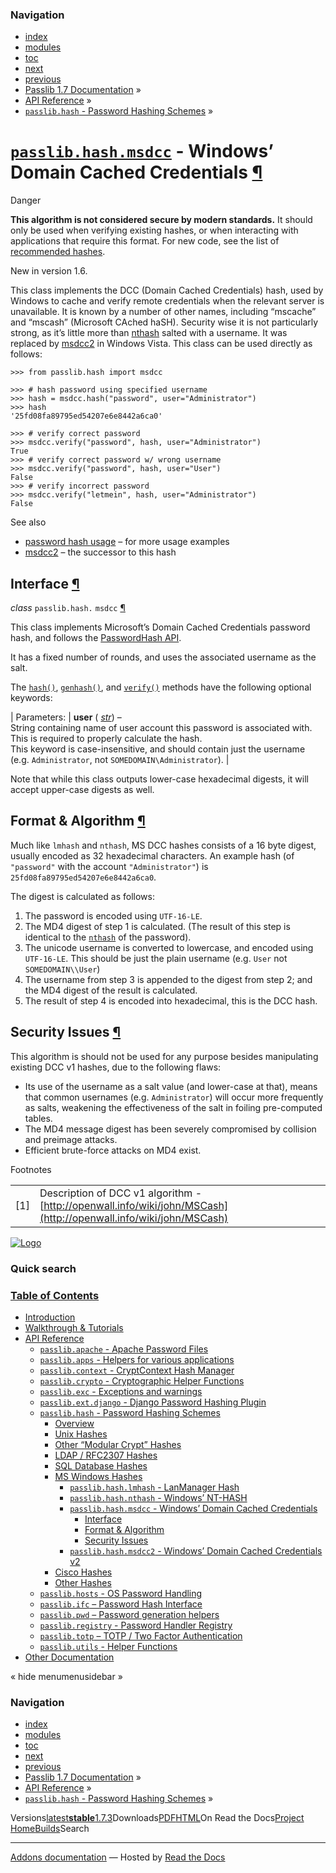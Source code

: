 <!-- Source: https://passlib.readthedocs.io/en/stable/lib/passlib.hash.msdcc.html -->

### Navigation

- [index](https://passlib.readthedocs.io/en/stable/genindex.html "General Index")
- [modules](https://passlib.readthedocs.io/en/stable/py-modindex.html "Python Module Index")
- [toc](https://passlib.readthedocs.io/en/stable/contents.html "Table Of Contents")
- [next](https://passlib.readthedocs.io/en/stable/lib/passlib.hash.msdcc2.html "passlib.hash.msdcc2 - Windows’ Domain Cached Credentials v2")
- [previous](https://passlib.readthedocs.io/en/stable/lib/passlib.hash.nthash.html "passlib.hash.nthash - Windows’ NT-HASH")
- [Passlib 1.7 Documentation](https://passlib.readthedocs.io/en/stable/index.html) »
- [API Reference](https://passlib.readthedocs.io/en/stable/lib/index.html) »
- [`passlib.hash` \- Password Hashing Schemes](https://passlib.readthedocs.io/en/stable/lib/passlib.hash.html) »

# [`passlib.hash.msdcc`](https://passlib.readthedocs.io/en/stable/lib/passlib.hash.msdcc.html\#passlib.hash.msdcc "passlib.hash.msdcc") \- Windows’ Domain Cached Credentials [¶](https://passlib.readthedocs.io/en/stable/lib/passlib.hash.msdcc.html\#passlib-hash-msdcc-windows-domain-cached-credentials "Permalink to this headline")

Danger

**This algorithm is not considered secure by modern standards.**
It should only be used when verifying existing hashes,
or when interacting with applications that require this format.
For new code, see the list of [recommended hashes](https://passlib.readthedocs.io/en/stable/narr/quickstart.html#recommended-hashes).

New in version 1.6.

This class implements the DCC (Domain Cached Credentials) hash, used
by Windows to cache and verify remote credentials when the relevant
server is unavailable. It is known by a number of other names,
including “mscache” and “mscash” (Microsoft CAched haSH). Security wise
it is not particularly strong, as it’s little more than [nthash](https://passlib.readthedocs.io/en/stable/lib/passlib.hash.nthash.html)
salted with a username. It was replaced by [msdcc2](https://passlib.readthedocs.io/en/stable/lib/passlib.hash.msdcc2.html)
in Windows Vista.
This class can be used directly as follows:

```
>>> from passlib.hash import msdcc

>>> # hash password using specified username
>>> hash = msdcc.hash("password", user="Administrator")
>>> hash
'25fd08fa89795ed54207e6e8442a6ca0'

>>> # verify correct password
>>> msdcc.verify("password", hash, user="Administrator")
True
>>> # verify correct password w/ wrong username
>>> msdcc.verify("password", hash, user="User")
False
>>> # verify incorrect password
>>> msdcc.verify("letmein", hash, user="Administrator")
False

```

See also

- [password hash usage](https://passlib.readthedocs.io/en/stable/narr/hash-tutorial.html#password-hash-examples) – for more usage examples
- [msdcc2](https://passlib.readthedocs.io/en/stable/lib/passlib.hash.msdcc2.html) – the successor to this hash

## Interface [¶](https://passlib.readthedocs.io/en/stable/lib/passlib.hash.msdcc.html\#interface "Permalink to this headline")

_class_ `passlib.hash.` `msdcc` [¶](https://passlib.readthedocs.io/en/stable/lib/passlib.hash.msdcc.html#passlib.hash.msdcc "Permalink to this definition")

This class implements Microsoft’s Domain Cached Credentials password hash,
and follows the [PasswordHash API](https://passlib.readthedocs.io/en/stable/lib/passlib.ifc.html#password-hash-api).

It has a fixed number of rounds, and uses the associated
username as the salt.

The [`hash()`](https://passlib.readthedocs.io/en/stable/lib/passlib.ifc.html#passlib.ifc.PasswordHash.hash "passlib.ifc.PasswordHash.hash"), [`genhash()`](https://passlib.readthedocs.io/en/stable/lib/passlib.ifc.html#passlib.ifc.PasswordHash.genhash "passlib.ifc.PasswordHash.genhash"), and [`verify()`](https://passlib.readthedocs.io/en/stable/lib/passlib.ifc.html#passlib.ifc.PasswordHash.verify "passlib.ifc.PasswordHash.verify") methods
have the following optional keywords:

| Parameters: | **user** ( [_str_](https://docs.python.org/3/library/stdtypes.html#str "(in Python v3.9)")) – <br>String containing name of user account this password is associated with.<br>This is required to properly calculate the hash.<br>This keyword is case-insensitive, and should contain just the username<br>(e.g. `Administrator`, not `SOMEDOMAIN\Administrator`). |

Note that while this class outputs lower-case hexadecimal digests,
it will accept upper-case digests as well.

## Format & Algorithm [¶](https://passlib.readthedocs.io/en/stable/lib/passlib.hash.msdcc.html\#format-algorithm "Permalink to this headline")

Much like `lmhash` and `nthash`, MS DCC hashes
consists of a 16 byte digest, usually encoded as 32 hexadecimal characters.
An example hash (of `"password"` with the account `"Administrator"`) is
`25fd08fa89795ed54207e6e8442a6ca0`.

The digest is calculated as follows:

1. The password is encoded using `UTF-16-LE`.
2. The MD4 digest of step 1 is calculated.
(The result of this step is identical to the [`nthash`](https://passlib.readthedocs.io/en/stable/lib/passlib.hash.nthash.html#passlib.hash.nthash "passlib.hash.nthash")
of the password).
3. The unicode username is converted to lowercase,
and encoded using `UTF-16-LE`.
This should be just the plain username (e.g. `User`
not `SOMEDOMAIN\\User`)
4. The username from step 3 is appended to the
digest from step 2; and the MD4 digest of the result
is calculated.
5. The result of step 4 is encoded into hexadecimal,
this is the DCC hash.

## Security Issues [¶](https://passlib.readthedocs.io/en/stable/lib/passlib.hash.msdcc.html\#security-issues "Permalink to this headline")

This algorithm is should not be used for any purpose besides
manipulating existing DCC v1 hashes, due to the following flaws:

- Its use of the username as a salt value (and lower-case at that),
means that common usernames (e.g. `Administrator`) will occur
more frequently as salts, weakening the effectiveness of the salt in
foiling pre-computed tables.
- The MD4 message digest has been severely compromised by collision and
preimage attacks.
- Efficient brute-force attacks on MD4 exist.

Footnotes

|     |     |
| --- | --- |
| \[1\] | Description of DCC v1 algorithm -<br>[http://openwall.info/wiki/john/MSCash](http://openwall.info/wiki/john/MSCash) |

[![Logo](https://passlib.readthedocs.io/en/stable/_static/masthead.png)](https://passlib.readthedocs.io/en/stable/index.html "index")

### Quick search

### [Table of Contents](https://passlib.readthedocs.io/en/stable/contents.html)

- [Introduction](https://passlib.readthedocs.io/en/stable/index.html)
- [Walkthrough & Tutorials](https://passlib.readthedocs.io/en/stable/narr/index.html)
- [API Reference](https://passlib.readthedocs.io/en/stable/lib/index.html)
  - [`passlib.apache` \- Apache Password Files](https://passlib.readthedocs.io/en/stable/lib/passlib.apache.html)
  - [`passlib.apps` \- Helpers for various applications](https://passlib.readthedocs.io/en/stable/lib/passlib.apps.html)
  - [`passlib.context` \- CryptContext Hash Manager](https://passlib.readthedocs.io/en/stable/lib/passlib.context.html)
  - [`passlib.crypto` \- Cryptographic Helper Functions](https://passlib.readthedocs.io/en/stable/lib/passlib.crypto.html)
  - [`passlib.exc` \- Exceptions and warnings](https://passlib.readthedocs.io/en/stable/lib/passlib.exc.html)
  - [`passlib.ext.django` \- Django Password Hashing Plugin](https://passlib.readthedocs.io/en/stable/lib/passlib.ext.django.html)
  - [`passlib.hash` \- Password Hashing Schemes](https://passlib.readthedocs.io/en/stable/lib/passlib.hash.html)
    - [Overview](https://passlib.readthedocs.io/en/stable/lib/passlib.hash.html#overview)
    - [Unix Hashes](https://passlib.readthedocs.io/en/stable/lib/passlib.hash.html#unix-hashes)
    - [Other “Modular Crypt” Hashes](https://passlib.readthedocs.io/en/stable/lib/passlib.hash.html#other-modular-crypt-hashes)
    - [LDAP / RFC2307 Hashes](https://passlib.readthedocs.io/en/stable/lib/passlib.hash.html#ldap-rfc2307-hashes)
    - [SQL Database Hashes](https://passlib.readthedocs.io/en/stable/lib/passlib.hash.html#sql-database-hashes)
    - [MS Windows Hashes](https://passlib.readthedocs.io/en/stable/lib/passlib.hash.html#ms-windows-hashes)
      - [`passlib.hash.lmhash` \- LanManager Hash](https://passlib.readthedocs.io/en/stable/lib/passlib.hash.lmhash.html)
      - [`passlib.hash.nthash` \- Windows’ NT-HASH](https://passlib.readthedocs.io/en/stable/lib/passlib.hash.nthash.html)
      - [`passlib.hash.msdcc` \- Windows’ Domain Cached Credentials](https://passlib.readthedocs.io/en/stable/lib/passlib.hash.msdcc.html#)
        - [Interface](https://passlib.readthedocs.io/en/stable/lib/passlib.hash.msdcc.html#interface)
        - [Format & Algorithm](https://passlib.readthedocs.io/en/stable/lib/passlib.hash.msdcc.html#format-algorithm)
        - [Security Issues](https://passlib.readthedocs.io/en/stable/lib/passlib.hash.msdcc.html#security-issues)
      - [`passlib.hash.msdcc2` \- Windows’ Domain Cached Credentials v2](https://passlib.readthedocs.io/en/stable/lib/passlib.hash.msdcc2.html)
    - [Cisco Hashes](https://passlib.readthedocs.io/en/stable/lib/passlib.hash.html#cisco-hashes)
    - [Other Hashes](https://passlib.readthedocs.io/en/stable/lib/passlib.hash.html#other-hashes)
  - [`passlib.hosts` \- OS Password Handling](https://passlib.readthedocs.io/en/stable/lib/passlib.hosts.html)
  - [`passlib.ifc` – Password Hash Interface](https://passlib.readthedocs.io/en/stable/lib/passlib.ifc.html)
  - [`passlib.pwd` – Password generation helpers](https://passlib.readthedocs.io/en/stable/lib/passlib.pwd.html)
  - [`passlib.registry` \- Password Handler Registry](https://passlib.readthedocs.io/en/stable/lib/passlib.registry.html)
  - [`passlib.totp` – TOTP / Two Factor Authentication](https://passlib.readthedocs.io/en/stable/lib/passlib.totp.html)
  - [`passlib.utils` \- Helper Functions](https://passlib.readthedocs.io/en/stable/lib/passlib.utils.html)
- [Other Documentation](https://passlib.readthedocs.io/en/stable/other.html)

«
hide menumenusidebar
»


### Navigation

- [index](https://passlib.readthedocs.io/en/stable/genindex.html "General Index")
- [modules](https://passlib.readthedocs.io/en/stable/py-modindex.html "Python Module Index")
- [toc](https://passlib.readthedocs.io/en/stable/contents.html "Table Of Contents")
- [next](https://passlib.readthedocs.io/en/stable/lib/passlib.hash.msdcc2.html "passlib.hash.msdcc2 - Windows’ Domain Cached Credentials v2")
- [previous](https://passlib.readthedocs.io/en/stable/lib/passlib.hash.nthash.html "passlib.hash.nthash - Windows’ NT-HASH")
- [Passlib 1.7 Documentation](https://passlib.readthedocs.io/en/stable/index.html) »
- [API Reference](https://passlib.readthedocs.io/en/stable/lib/index.html) »
- [`passlib.hash` \- Password Hashing Schemes](https://passlib.readthedocs.io/en/stable/lib/passlib.hash.html) »

Versions[latest](https://passlib.readthedocs.io/en/latest/lib/passlib.hash.msdcc.html)**[stable](https://passlib.readthedocs.io/en/stable/lib/passlib.hash.msdcc.html)**[1.7.3](https://passlib.readthedocs.io/en/1.7.3/lib/passlib.hash.msdcc.html)Downloads[PDF](https://passlib.readthedocs.io/_/downloads/en/stable/pdf/)[HTML](https://passlib.readthedocs.io/_/downloads/en/stable/htmlzip/)On Read the Docs[Project Home](https://app.readthedocs.org/projects/passlib/?utm_source=passlib&utm_content=flyout)[Builds](https://app.readthedocs.org/projects/passlib/builds/?utm_source=passlib&utm_content=flyout)Search

* * *

[Addons documentation](https://docs.readthedocs.io/page/addons.html?utm_source=passlib&utm_content=flyout) ― Hosted by
[Read the Docs](https://about.readthedocs.com/?utm_source=passlib&utm_content=flyout)